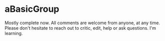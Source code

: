 # aBasicGroup
Mostly complete now.
All comments are welcome from anyone, at any time.  Please don't hesitate to reach out to critic, edit, help or ask questions. I'm learning.
